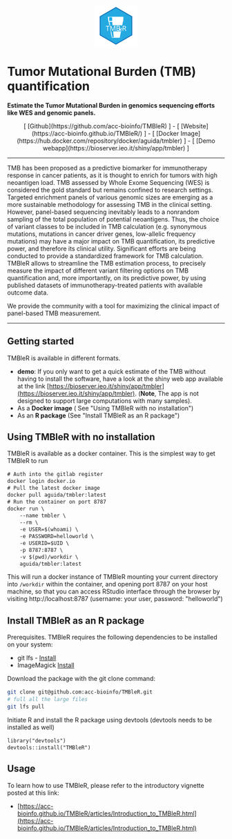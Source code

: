

<p style="text-align: center;"><img src="logo.svg" width="100"></p>

# Tumor Mutational Burden (TMB) quantification

**Estimate the Tumor Mutational Burden in genomics sequencing efforts like WES and genomic panels.** 

 <p style="text-align: center;">[ [Github](https://github.com/acc-bioinfo/TMBleR) ] - [ [Website](https://acc-bioinfo.github.io/TMBleR/) ] - [ [Docker Image](https://hub.docker.com/repository/docker/aguida/tmbler) ] - [ [Demo webapp](https://bioserver.ieo.it/shiny/app/tmbler) ]
</p>

--- 

TMB has been proposed as a predictive biomarker for immunotherapy response in cancer patients, as it is thought to enrich for tumors with high neoantigen load. TMB assessed by Whole Exome Sequencing (WES) is considered the gold standard but remains confined to research settings. Targeted enrichment panels of various genomic sizes are emerging as a more sustainable methodology for assessing TMB in the clinical setting. However, panel-based sequencing inevitably leads to a nonrandom sampling of the total population of potential neoantigens. Thus, the choice of variant classes to be included in TMB calculation (e.g. synonymous mutations, mutations in cancer driver genes, low-allelic frequency mutations) may have a major impact on TMB quantification, its predictive power, and therefore its clinical utility. Significant efforts are being conducted to provide a standardized framework for TMB calculation.
TMBleR allows to streamline the TMB estimation process,  to precisely measure the impact of different variant filtering options on TMB quantification and, more importantly, on its predictive power, by using published datasets of immunotherapy-treated patients with available outcome data. 

We provide the community with a tool for maximizing the clinical impact of panel-based TMB measurement. 

---

## Getting started

TMBleR is available in different formats. 

* **demo**: If you only want to get a quick estimate of the TMB without having to install the software, have a look at the shiny web app available at the link [https://bioserver.ieo.it/shiny/app/tmbler](https://bioserver.ieo.it/shiny/app/tmbler). (**Note**, The app is not designed to support large computations with many samples). 
* As a **Docker image** ( See "Using TMBleR with no installation")
* As an **R package** (See "Install TMBleR as an R package")


## Using TMBleR with no installation

TMBleR is available as a docker container. This is the simplest way to get TMBleR to run

```
# Auth into the gitlab register
docker login docker.io
# Pull the latest docker image
docker pull aguida/tmbler:latest
# Run the container on port 8787
docker run \
    --name tmbler \
    --rm \
    -e USER=$(whoami) \
    -e PASSWORD=helloworld \
    -e USERID=$UID \
    -p 8787:8787 \
    -v $(pwd)/workdir \
    aguida/tmbler:latest
```

This will run a docker instance of TMBleR mounting your current directory into ```/workdir``` within the container, and 
opening port 8787 on your host machine, so that you can access RStudio interface through the browser by visiting 
http://localhost:8787 (username: your user, password: "helloworld")


## Install TMBleR as an R package
 
Prerequisites. TMBleR requires the following dependencies to be installed on your system:

* git lfs - [Install](https://git-lfs.github.com/)
* ImageMagick [Install](https://imagemagick.org/script/download.php)

Download the package with the git clone command:

```bash
git clone git@github.com:acc-bioinfo/TMBleR.git
# full all the large files
git lfs pull
```

Initiate R and install the R package using devtools (devtools needs to be installed as well)

```{r}
library("devtools")
devtools::install("TMBleR")
```


## Usage

To learn how to use TMBleR, please refer to the introductory vignette posted at this link: 

* [https://acc-bioinfo.github.io/TMBleR/articles/Introduction_to_TMBleR.html](https://acc-bioinfo.github.io/TMBleR/articles/Introduction_to_TMBleR.html)


